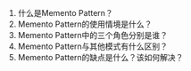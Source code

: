 

1. 什么是Memento Pattern？
2. Memento Pattern的使用情境是什么？
3. Memento Pattern中的三个角色分别是谁？
4. Memento Pattern与其他模式有什么区别？
5. Memento Pattern的缺点是什么？该如何解决？